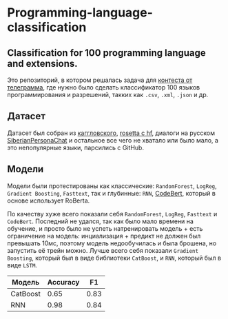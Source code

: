 # Programming-language-classification
Classification for 100 programming language and extensions.
------------------------------------
Это репозиторий, в котором решалась задача для [контеста от телеграмма](https://t.me/contest_ru/39), где нужно было сделать классификатор 100 языков программирования и разрешений, такких как `.csv`, `.xml`, `.json` и др.

Датасет
------------------------------------
Датасет был собран из [каггловского](https://www.kaggle.com/datasets/joonasyoon/file-format-detection/code), [rosetta с hf](https://huggingface.co/datasets/cakiki/rosetta-code), диалоги на русском [SiberianPersonaChat](https://huggingface.co/datasets/SiberiaSoft/SiberianPersonaChat) и остальное все чего не хватало или было мало, а это непопулярные языки, парсились с GitHub.

Модели
------------------------------------
Модели были протестированы как классические: `RandomForest`, `LogReg`, `Gradient Boosting`, `Fasttext`, так и глубинные: `RNN`, [CodeBert](https://huggingface.co/huggingface/CodeBERTa-language-id), который в основе использует RoBerta.

По качеству хуже всего показали себя `RandomForest`, `LogReg`, `Fasttext` и `CodeBert`. Последний не удался, так как было мало времени на обучение, и просто было не успеть натренировать модель + есть ограничение на модель: инциализация + предикт не должен был превышать 10мс, поэтому модель недообучилась и была брошена, но запустить её трейн можно. Лучше всего себя показали `Gradient Boosting`, который был в виде библиотеки `CatBoost`, и `RNN`, который был в виде `LSTM`. 

| Модель   | Accuracy | F1 |
|----------|----------|----------|
| CatBoost | 0.65     |  0.83  |
| RNN      | 0.98     | 0.84   |

